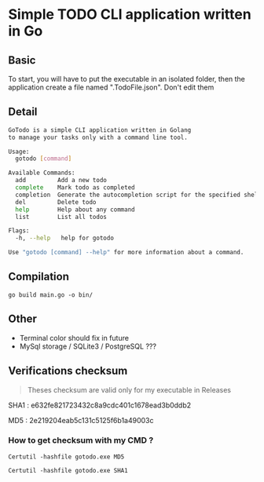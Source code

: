 # Simple TODO CLI application written in Go

## Basic

To start, you will have to put the executable in an isolated folder, then the application create a file named
".TodoFile.json".
Don't edit them

## Detail

```bash
GoTodo is a simple CLI application written in Golang
to manage your tasks only with a command line tool.

Usage:
  gotodo [command]

Available Commands:
  add         Add a new todo
  complete    Mark todo as completed
  completion  Generate the autocompletion script for the specified shell
  del         Delete todo
  help        Help about any command
  list        List all todos

Flags:
  -h, --help   help for gotodo

Use "gotodo [command] --help" for more information about a command.

```

## Compilation

`go build main.go -o bin/`

## Other

- Terminal color should fix in future
- MySql storage / SQLite3 / PostgreSQL ???

## Verifications checksum

> Theses checksum are valid only for my executable in Releases

SHA1 : e632fe821723432c8a9cdc401c1678ead3b0ddb2

MD5 : 2e219204eab5c131c5125f6b1a49003c

### How to get checksum with my CMD ?

`Certutil -hashfile gotodo.exe MD5`

`Certutil -hashfile gotodo.exe SHA1`